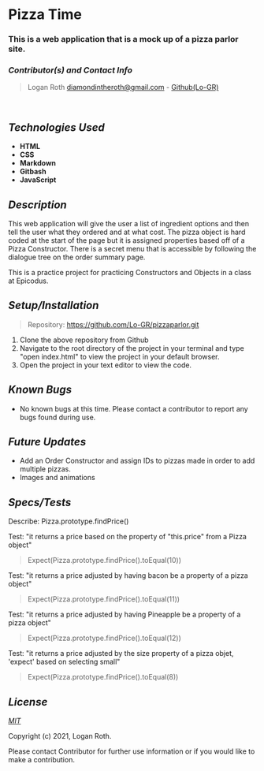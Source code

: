 # **Pizza Time**
### This is a web application that is a mock up of a pizza parlor site.

 ### _Contributor(s) and Contact Info_
> Logan Roth diamondintheroth@gmail.com - [Github(Lo-GR)](https://github.com/Lo-GR)

<br/>

## _Technologies Used_

* **HTML**
* **CSS**
* **Markdown**
* **Gitbash**
* **JavaScript**

## _Description_
This web application will give the user a list of ingredient options and then tell the user what they ordered and at what cost. The pizza object is hard coded at the start of the page but it is assigned properties based off of a Pizza Constructor. There is a secret menu that is accessible by following the dialogue tree on the order summary page. 

This is a practice project for practicing Constructors and Objects in a class at Epicodus.

## _Setup/Installation_

> Repository: https://github.com/Lo-GR/pizzaparlor.git
1. Clone the above repository from Github
2. Navigate to the root directory of the project in your terminal and type "open index.html" to view the project in your default browser.
3. Open the project in your text editor to view the code.

## _Known Bugs_
* No known bugs at this time. Please contact a contributor to report any bugs found during use.

## _Future Updates_
* Add an Order Constructor and assign IDs to pizzas made in order to add multiple pizzas.
* Images and animations

## _Specs/Tests_

Describe: Pizza.prototype.findPrice()

Test: "it returns a price based on the property of "this.price" from a Pizza object"
>Expect(Pizza.prototype.findPrice().toEqual(10))

Test: "it returns a price adjusted by having bacon be a property of a pizza object"
>Expect(Pizza.prototype.findPrice().toEqual(11))

Test: "it returns a price adjusted by having Pineapple be a property of a pizza object"
>Expect(Pizza.prototype.findPrice().toEqual(12))

Test: "it returns a price adjusted by the size property of a pizza objet, 'expect' based on selecting small"
>Expect(Pizza.prototype.findPrice().toEqual(8))



## _License_

[_MIT_](https://opensource.org/licenses/MIT)

Copyright (c) 2021, Logan Roth.

Please contact Contributor for further use information or if you would like to make a contribution.